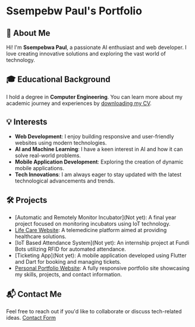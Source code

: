 # Ssempebw Paul's Portfolio

## 📝 About Me
Hi! I'm **Ssempebwa Paul**, a passionate AI enthusiast and web developer. I love creating innovative solutions and exploring the vast world of technology.

## 🎓 Educational Background
I hold a degree in **Computer Engineering**. You can learn more about my academic journey and experiences by [downloading my CV](link-to-your-cv).

## 💡 Interests
- **Web Development**: I enjoy building responsive and user-friendly websites using modern technologies.
- **AI and Machine Learning**: I have a keen interest in AI and how it can solve real-world problems.
- **Mobile Application Development**: Exploring the creation of dynamic mobile applications.
- **Tech Innovations**: I am always eager to stay updated with the latest technological advancements and trends.

## 🛠️ Projects
- [Automatic and Remotely Monitor Incubator](Not yet): A final year project focused on monitoring incubators using IoT technology.
- [Life Care Website](https://sempocode.github.io/Life-Care/): A telemedicine platform aimed at providing healthcare solutions.
- [IoT Based Attendance System](Not yet): An internship project at Fundi Bots utilizing RFID for automated attendance.
- [Ticketing App](Not yet): A mobile application developed using Flutter and Dart for booking and managing tickets.
- [Personal Portfolio Website](https://sempocode.github.io/portfolio/): A fully responsive portfolio site showcasing my skills, projects, and contact information.

## 📬 Contact Me
Feel free to reach out if you'd like to collaborate or discuss tech-related ideas. [Contact Form](link-to-your-contact-form)

